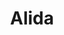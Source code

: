 ---
instagram: https://instagram.com/AlidaCXM/?hl=en
linkedin: https://linkedin.com/company/alidacxm
logohandle: alida
sort: alida
title: Alida
twitter: https://x.com/alidacxm
website: https://www.alida.com/
---